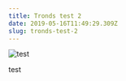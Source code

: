 ```yaml
---
title: Tronds test 2
date: 2019-05-16T11:49:29.309Z
slug: tronds-test-2
---
```

![test](/images/malte-wingen-381988-unsplash.jpg "test")

test
